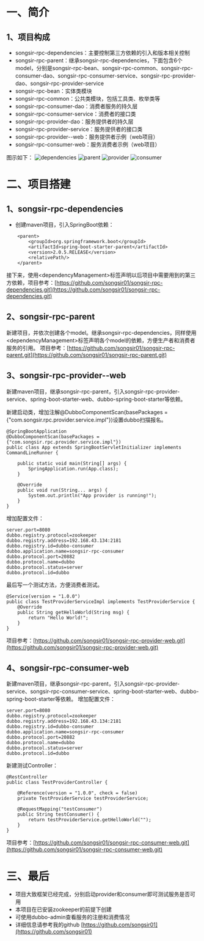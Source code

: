 # 一、简介
## 1、项目构成
   - songsir-rpc-dependencies：主要控制第三方依赖的引入和版本相关控制
   - songsir-rpc-parent：继承songsir-rpc-dependencies，下面包含6个model，分别是songsir-rpc-bean、songsir-rpc-common、songsir-rpc-consumer-dao、songsir-rpc-consumer-service、songsir-rpc-provider-dao、songsir-rpc-provider-service
   - songsir-rpc-bean：实体类模块
   - songsir-rpc-common：公共类模块，包括工具类、枚举类等
   - songsir-rpc-consumer-dao：消费者服务的持久层
   - songsir-rpc-consumer-service：消费者的接口类
   - songsir-rpc-provider-dao：服务提供者的持久层
   - songsir-rpc-provider-service：服务提供者的接口类
   - songsir-rpc-provider--web：服务提供者示例（web项目）
   - songsir-rpc-consumer-web：服务消费者示例（web项目）
 
 图示如下：
 ![dependencies](https://img-blog.csdnimg.cn/20191225170045618.png?x-oss-process=image/watermark,type_ZmFuZ3poZW5naGVpdGk,shadow_10,text_aHR0cHM6Ly9ibG9nLmNzZG4ubmV0L1NvbmdTaXIwMDE=,size_16,color_FFFFFF,t_70)
 ![parent](https://img-blog.csdnimg.cn/20191225170130562.png?x-oss-process=image/watermark,type_ZmFuZ3poZW5naGVpdGk,shadow_10,text_aHR0cHM6Ly9ibG9nLmNzZG4ubmV0L1NvbmdTaXIwMDE=,size_16,color_FFFFFF,t_70)
 ![provider](https://img-blog.csdnimg.cn/20191225170159567.png?x-oss-process=image/watermark,type_ZmFuZ3poZW5naGVpdGk,shadow_10,text_aHR0cHM6Ly9ibG9nLmNzZG4ubmV0L1NvbmdTaXIwMDE=,size_16,color_FFFFFF,t_70)
 ![consumer](https://img-blog.csdnimg.cn/20191225170223448.png?x-oss-process=image/watermark,type_ZmFuZ3poZW5naGVpdGk,shadow_10,text_aHR0cHM6Ly9ibG9nLmNzZG4ubmV0L1NvbmdTaXIwMDE=,size_16,color_FFFFFF,t_70)
 # 二、项目搭建
 ## 1、songsir-rpc-dependencies

   - 创建maven项目，引入SpringBoot依赖：
   
```
	<parent>
        <groupId>org.springframework.boot</groupId>
        <artifactId>spring-boot-starter-parent</artifactId>
        <version>2.0.5.RELEASE</version>
        <relativePath/>
    </parent>
```
接下来，使用\<dependencyManagement>标签声明以后项目中需要用到的第三方依赖，项目参考：[https://github.com/songsir01/songsir-rpc-dependencies.git](https://github.com/songsir01/songsir-rpc-dependencies.git)

## 2、songsir-rpc-parent
新建项目，并依次创建各个model。继承songsir-rpc-dependencies，同样使用\<dependencyManagement>标签声明各个model的依赖，方便生产者和消费者服务的引用。
项目参考：[https://github.com/songsir01/songsir-rpc-parent.git](https://github.com/songsir01/songsir-rpc-parent.git)

## 3、songsir-rpc-provider--web
新建maven项目，继承songsir-rpc-parent，引入songsir-rpc-provider-service、spring-boot-starter-web、dubbo-spring-boot-starter等依赖。

新建启动类，增加注解@DubboComponentScan(basePackages = {"com.songsir.rpc.provider.service.impl"})设置dubbo扫描报名。

```
@SpringBootApplication
@DubboComponentScan(basePackages = {"com.songsir.rpc.provider.service.impl"})
public class App extends SpringBootServletInitializer implements CommandLineRunner {

    public static void main(String[] args) {
        SpringApplication.run(App.class);
    }

    @Override
    public void run(String... args) {
        System.out.println("App provider is running!");
    }
}
```
增加配置文件：

```
server.port=8080
dubbo.registry.protocol=zookeeper
dubbo.registry.address=192.168.43.134:2181
dubbo.registry.id=dubbo-consumer
dubbo.application.name=songsir-rpc-consumer
dubbo.protocol.port=20882
dubbo.protocol.name=dubbo
dubbo.protocol.status=server
dubbo.protocol.id=dubbo
```

最后写一个测试方法，方便消费者测试。

```
@Service(version = "1.0.0")
public class TestProviderServiceImpl implements TestProviderService {
    @Override
    public String getHelloWorld(String msg) {
        return "Hello World!";
    }
}
```
项目参考：[https://github.com/songsir01/songsir-rpc-provider-web.git](https://github.com/songsir01/songsir-rpc-provider-web.git)

## 4、songsir-rpc-consumer-web
新建maven项目，继承songsir-rpc-parent，引入songsir-rpc-provider-service、songsir-rpc-consumer-service、spring-boot-starter-web、dubbo-spring-boot-starter等依赖。
增加配置文件：

```
server.port=8080
dubbo.registry.protocol=zookeeper
dubbo.registry.address=192.168.43.134:2181
dubbo.registry.id=dubbo-consumer
dubbo.application.name=songsir-rpc-consumer
dubbo.protocol.port=20882
dubbo.protocol.name=dubbo
dubbo.protocol.status=server
dubbo.protocol.id=dubbo
```
新建测试Controller：

```
@RestController
public class TestProviderController {

    @Reference(version = "1.0.0", check = false)
    private TestProviderService testProviderService;
    
    @RequestMapping("testConsumer")
    public String testConsumer() {
        return testProviderService.getHelloWorld("");
    }
}
```
项目参考：[https://github.com/songsir01/songsir-rpc-consumer-web.git](https://github.com/songsir01/songsir-rpc-consumer-web.git)
# 三、最后
   - 项目大致框架已经完成，分别启动provider和consumer即可测试服务是否可用
   - 本项目在已安装zookeeper的前提下创建
   - 可使用dubbo-admin查看服务的注册和消费情况
   - 详细信息请参考我的github [https://github.com/songsir01](https://github.com/songsir01)
